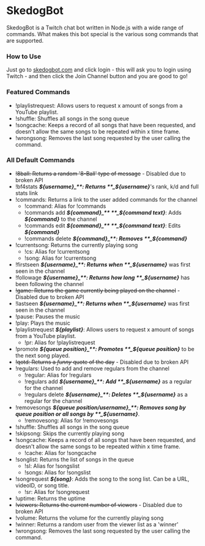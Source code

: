 # SkedogBot
SkedogBot is a Twitch chat bot written in Node.js with a wide range of commands. What makes this bot special is the various song commands that are supported.

### How to Use
Just go to [skedogbot.com](http://skedogbot.com) and click login - this will ask you to login using Twitch - and then click the Join Channel button and you are good to go!

### Featured Commands
* !playlistrequest: Allows users to request x amount of songs from a YouTube playlist.
* !shuffle: Shuffles all songs in the song queue
* !songcache: Keeps a record of all songs that have been requested, and doesn't allow the same songs to be repeated within x time frame.
* !wrongsong: Removes the last song requested by the user calling the command.

### All Default Commands
* ~~!8ball: Returns a random '8-Ball' type of message~~ - Disabled due to broken API
* !bf4stats **_${username}_**: Returns **_${username}_**'s rank, k/d and full stats link
* !commands: Returns a link to the user added commands for the channel
  * !command: Alias for !commands
  * !commands add **_${command}_** **_${command text}_**: Adds **_${command}_** to the channel
  * !commands edit **_${command}_** **_${command text}_**: Edits **_${command}_**
  * !commands delete **_${command}_**: Removes **_${command}_**
* !currentsong: Returns the currently playing song
  * !cs: Alias for !currentsong
  * !song: Alias for !currentsong
* !firstseen **_${username}_**: Returns when **_${username}_** was first seen in the channel
* !followage **_${username}_**: Returns how long **_${username}_** has been following the channel
* ~~!game: Returns the game currently being played on the channel~~ - Disabled due to broken API
* !lastseen **_${username}_**: Returns when **_${username}_** was first seen in the channel
* !pause: Pauses the music
* !play: Plays the music
* !playlistrequest **_${playlist}_**: Allows users to request x amount of songs from a YouTube playlist.
  * !pr: Alias for !playlistrequest
* !promote **_${queue position}_**: Promotes **_${queue position}_** to be the next song played.
* ~~!qotd: Returns a *funny* quote of the day~~ - Disabled due to broken API
* !regulars: Used to add and remove regulars from the channel
  * !regular: Alias for !regulars
  * !regulars add **_${username}_**: Add **_${username}_** as a regular for the channel
  * !regulars delete **_${username}_**: Deletes **_${username}_** as a regular for the channel
* !removesongs **_${queue position/username}_**: Removes song by queue position or all songs by **_${username}_**.
  * !removesong: Alias for !removesongs
* !shuffle: Shuffles all songs in the song queue
* !skipsong: Skips the currently playing song
* !songcache: Keeps a record of all songs that have been requested, and doesn't allow the same songs to be repeated within x time frame.
  * !cache: Alias for !songcache
* !songlist: Returns the list of songs in the queue
  * !sl: Alias for !songslist
  * !songs: Alias for !songslist
* !songrequest **_${song}_**: Adds the song to the song list. Can be a URL, videoID, or song title.
  * !sr: Alias for !songrequest
* !uptime: Returns the uptime
* ~~!viewers: Returns the current number of viewers~~ - Disabled due to broken API
* !volume: Returns the volume for the currently playing song
* !winner: Returns a random user from the viewer list as a 'winner'
* !wrongsong: Removes the last song requested by the user calling the command.